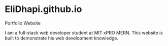 # EliDhapi.github.io
Portfolio Website

I am a full-stack web developer student at MIT xPRO MERN. This website is built to demonstrate his web development knowledge.

